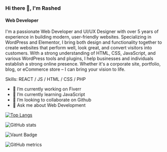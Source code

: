 

### Hi there 👋, I'm Rashed
#### Web Developer


I'm a passionate Web Developer and UI/UX Designer with over 5 years of experience in building modern, user-friendly websites. Specializing in WordPress and Elementor, I bring both design and functionality together to create websites that perform well, look great, and convert visitors into customers.
With a strong understanding of HTML, CSS, JavaScript, and various WordPress tools and plugins, I help businesses and individuals establish a strong online presence. Whether it's a corporate site, portfolio, blog, or eCommerce store – I can bring your vision to life.

Skills: REACT / JS / HTML / CSS / PHP

- 🔭 I’m currently working on Fiverr 
- 🌱 I’m currently learning JavaScript 
- 👯 I’m looking to collaborate on Github 
- 💬 Ask me about Web Development 



[![Top Langs](https://github-readme-stats.vercel.app/api/top-langs/?username=rasuofficialbd)](https://github.com/anuraghazra/github-readme-stats)

![GitHub stats](https://github-readme-stats.vercel.app/api?username=rasuofficialbd&show_icons=true&count_private=true)  

![Vaunt Badge](https://api.vaunt.dev/v1/github/entities/rasuofficialbd/contributions?format=svg&private=true)  

![GitHub metrics](https://metrics.lecoq.io/rasuofficialbd)  

